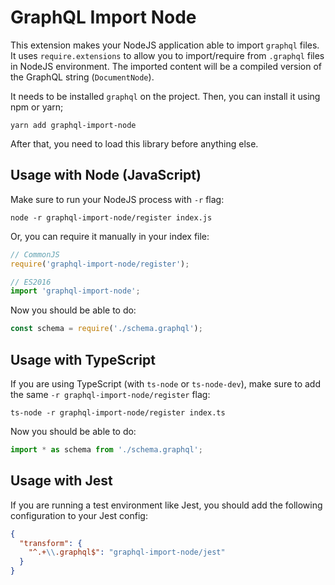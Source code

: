 # GraphQL Import Node

This extension makes your NodeJS application able to import `graphql` files. It uses `require.extensions` to allow you to import/require from `.graphql` files in NodeJS environment. The imported content will be a compiled version of the GraphQL string (`DocumentNode`).

It needs to be installed `graphql` on the project. Then, you can install it using npm or yarn;

```
yarn add graphql-import-node
```

After that, you need to load this library before anything else.

## Usage with Node (JavaScript)

Make sure to run your NodeJS process with `-r` flag:

```
node -r graphql-import-node/register index.js
```

Or, you can require it manually in your index file:

```js
// CommonJS
require('graphql-import-node/register');
```

```js
// ES2016
import 'graphql-import-node';
```

Now you should be able to do:

```js
const schema = require('./schema.graphql');
```

## Usage with TypeScript

If you are using TypeScript (with `ts-node` or `ts-node-dev`), make sure to add the same `-r graphql-import-node/register` flag:

```
ts-node -r graphql-import-node/register index.ts
```

Now you should be able to do:

```ts
import * as schema from './schema.graphql';
```

## Usage with Jest

If you are running a test environment like Jest, you should add the following configuration to your Jest config:

```json
{
  "transform": {
    "^.+\\.graphql$": "graphql-import-node/jest"
  }
}
```
